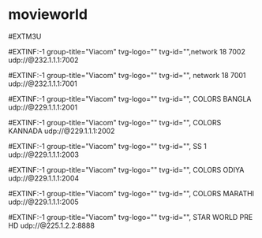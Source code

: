 # movieworld

#EXTM3U


#EXTINF:-1 group-title="Viacom" tvg-logo="" tvg-id="",network 18 7002
udp://@232.1.1.1:7002


#EXTINF:-1 group-title="Viacom" tvg-logo="" tvg-id="", network 18 7001
udp://@232.1.1.1:7001

#EXTINF:-1 group-title="Viacom" tvg-logo="" tvg-id="", COLORS BANGLA
udp://@229.1.1.1:2001


#EXTINF:-1 group-title="Viacom" tvg-logo="" tvg-id="", COLORS KANNADA
udp://@229.1.1.1:2002

#EXTINF:-1 group-title="Viacom" tvg-logo="" tvg-id="", SS 1
udp://@229.1.1.1:2003


#EXTINF:-1 group-title="Viacom" tvg-logo="" tvg-id="", COLORS ODIYA
udp://@229.1.1.1:2004


#EXTINF:-1 group-title="Viacom" tvg-logo="" tvg-id="", COLORS MARATHI
udp://@229.1.1.1:2005



#EXTINF:-1 group-title="Viacom" tvg-logo="" tvg-id="", STAR WORLD PRE HD
udp://@225.1.2.2:8888

